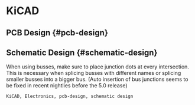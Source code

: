 # KiCAD

## PCB Design {#pcb-design}

## Schematic Design {#schematic-design}

When using busses, make sure to place junction dots at every intersection. This
is necessary when splicing busses with different names or splicing smaller
busses into a bigger bus. (Auto insertion of bus junctions seems to be fixed in
recent nightlies before the 5.0 release)

```tags
KiCAD, Electronics, pcb-design, schematic design
```
